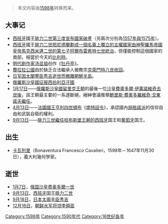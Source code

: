 > 本文内容由[1598年](https://zh.wikipedia.org/wiki/1598年)转换而来。


## 大事记

  - [西班牙](../Page/西班牙.md "wikilink")國王[腓力二世第三度宣布](../Page/腓力二世_\(西班牙\).md "wikilink")[國家破產](https://zh.wikipedia.org/wiki/國家破產 "wikilink")（另兩次分別為[1557年與](https://zh.wikipedia.org/wiki/1557年 "wikilink")[1575年](https://zh.wikipedia.org/wiki/1575年 "wikilink")）。
  - [西班牙](../Page/西班牙.md "wikilink")國王[腓力二世把](../Page/腓力二世_\(西班牙\).md "wikilink")[尼德蘭劃成一個名義上獨立的主權國家由](https://zh.wikipedia.org/wiki/尼德蘭 "wikilink")[神聖羅馬帝國皇帝](https://zh.wikipedia.org/wiki/神聖羅馬帝國 "wikilink")[馬克西米連二世的第七子](https://zh.wikipedia.org/wiki/馬克西米連二世 "wikilink")[阿爾布雷希特七世統治](https://zh.wikipedia.org/wiki/阿爾布雷希特七世 "wikilink")，但僅能控制這個國家的南部，相當於今天的[比利時](https://zh.wikipedia.org/wiki/比利時 "wikilink")。
  - [明代剧作家](../Page/明朝.md "wikilink")[汤显祖](../Page/汤显祖.md "wikilink")创作《[牡丹亭](../Page/牡丹亭.md "wikilink")》。
  - [費拉拉公國](../Page/費拉拉公國.md "wikilink")由於缺乏合法繼承人被教宗[克萊門特八世收回](https://zh.wikipedia.org/wiki/克萊門特八世 "wikilink")。
  - [日军因](https://zh.wikipedia.org/wiki/日军 "wikilink")[太閣](https://zh.wikipedia.org/wiki/太閣 "wikilink")[豐臣秀吉逝世而撤離](https://zh.wikipedia.org/wiki/豐臣秀吉 "wikilink")[朝鮮半島](https://zh.wikipedia.org/wiki/朝鮮半島 "wikilink")。
  - [俄羅斯沙皇國征服](https://zh.wikipedia.org/wiki/俄羅斯沙皇國 "wikilink")[西伯利亞汗國](https://zh.wikipedia.org/wiki/西伯利亞汗國 "wikilink")
  - [1月17日](../Page/1月17日.md "wikilink")——[俄羅斯沙皇國](https://zh.wikipedia.org/wiki/俄羅斯沙皇國 "wikilink")[留里克王朝](../Page/留里克王朝.md "wikilink")的最後一位[沙皇](../Page/沙皇.md "wikilink")[費奧多爾·伊萬諾維奇去世後](https://zh.wikipedia.org/wiki/費奧多爾·伊萬諾維奇 "wikilink")，該王朝最主要的一系遂斷絕，縉紳會議推舉[鮑里斯·費奧多羅維奇·戈東諾夫繼任](https://zh.wikipedia.org/wiki/鮑里斯·費奧多羅維奇·戈東諾夫 "wikilink")。
  - [4月13日](../Page/4月13日.md "wikilink")——[法國國王](https://zh.wikipedia.org/wiki/法國國王 "wikilink")[亨利四世頒布](https://zh.wikipedia.org/wiki/亨利四世_\(法蘭西\) "wikilink")《[南特詔令](https://zh.wikipedia.org/wiki/南特詔令 "wikilink")》，承認國內[胡格諾派](../Page/胡格諾派.md "wikilink")的信仰自由和武裝自衛的權利。
  - [9月13日](../Page/9月13日.md "wikilink")——[腓力三世繼任](../Page/腓力三世_\(西班牙\).md "wikilink")[哈布斯堡王朝的](../Page/西班牙哈布斯堡王朝.md "wikilink")[西班牙](../Page/西班牙.md "wikilink")国王和[葡萄牙](../Page/葡萄牙.md "wikilink")国王。

## 出生

  - [卡瓦列里](https://zh.wikipedia.org/wiki/博納文圖拉·卡瓦列里 "wikilink")（Bonaventura Francesco Cavalieri，1598年－1647年11月30日），義大利幾何學家。

## 逝世

  - [1月7日](../Page/1月7日.md "wikilink")，[俄国沙皇](https://zh.wikipedia.org/wiki/俄国 "wikilink")[费奥多爾一世](https://zh.wikipedia.org/wiki/费奥多爾一世 "wikilink")
  - [9月13日](../Page/9月13日.md "wikilink")，[西班牙](../Page/西班牙.md "wikilink")国王[腓力二世](../Page/腓力二世_\(西班牙\).md "wikilink")
  - [9月18日](../Page/9月18日.md "wikilink")，[日本](../Page/日本.md "wikilink")[太阁](../Page/太閤.md "wikilink")[丰臣秀吉](../Page/丰臣秀吉.md "wikilink")
  - [12月16日](../Page/12月16日.md "wikilink")，[朝鲜水军将领](../Page/朝鲜民主主义人民共和国.md "wikilink")[李舜臣](../Page/李舜臣.md "wikilink")

[Category:1598年](https://zh.wikipedia.org/wiki/Category:1598年 "wikilink") [Category:1590年代](https://zh.wikipedia.org/wiki/Category:1590年代 "wikilink") [Category:16世纪各年](https://zh.wikipedia.org/wiki/Category:16世纪各年 "wikilink")